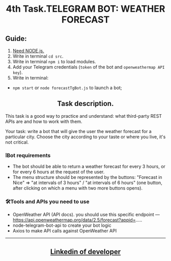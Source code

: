 <h1 align = "center">4th Task.TELEGRAM BOT: WEATHER FORECAST</h1>

## Guide:

1.  <a href = "https://nodejs.org/uk" target="_blank" rel="noreferrer noopener">Need
    NODE.js.</a>
2.  Write in terminal `cd src`.
3.  Write in terminal `npm i` to load modules.
4.  Add your Telegram credentials (`token` of the bot and
    `openweathermap API key`).
5.  Write in terminal:

- `npm start` or `node forecastTgBot.js` to launch a bot;

<h2 align = "center"> Task description.</h2>

This task is a good way to practice and understand: what third-party REST APIs
are and how to work with them.

Your task: write a bot that will give the user the weather forecast for a
particular city. Choose the city according to your taste or where you live, it's
not critical.

### ❕Bot requirements

- The bot should be able to return a weather forecast for every 3 hours, or for
  every 6 hours at the request of the user.
- The menu structure should be represented by the buttons: "Forecast in Nice" ⇒
  "at intervals of 3 hours" / "at intervals of 6 hours" (one button, after
  clicking on which a menu with two more buttons opens).

### 🛠️Tools and APIs you need to use

- OpenWeather API (API docs). you should use this specific endpoint —
  https://api.openweathermap.org/data/2.5/forecast?appid=.....
- node-telegram-bot-api to create your bot logic
- Axios to make API calls against OpenWeather API

---

<h2 align = "center"><a href="https://www.linkedin.com/in/olexiy-kiselyov/" target="_blank" rel="noreferrer noopener">
Linkedin of developer</a></h2>
